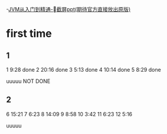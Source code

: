 
-[JVM从入门到精通-截屏ppt(期待官方直接放出原版)](https://www.yuque.com/mo_ming/gl7b70/wmih89)

# first time

## 1
1 9:28 done
2 20:16 done
3 5:13 done
4 10:14 done
5 8:29 done

uuuuu NOT DONE

## 2
6 15:21
7 6:23
8 14:09
9 8:58
10 3:42
11 6:23
12 5:16

uuuuu 

